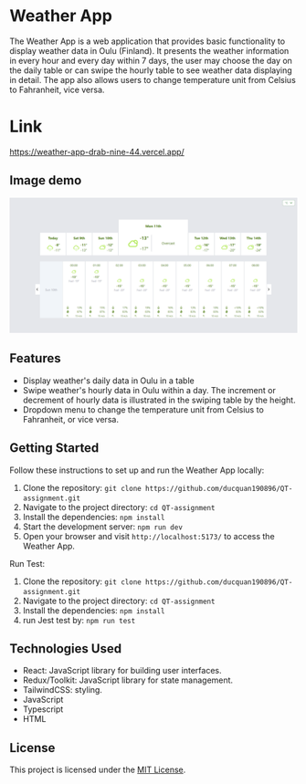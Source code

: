 # Weather App

The Weather App is a web application that provides basic functionality to display weather data in Oulu (Finland). It presents the weather information in every hour and every day within 7 days, the user may choose the day on the daily table or can swipe the hourly table to see weather data displaying in detail. The app also allows users to change temperature unit from Celsius to Fahranheit, vice versa. 

# Link
https://weather-app-drab-nine-44.vercel.app/

## Image demo
![Alt Text](demoApp2.PNG)


## Features

- Display weather's daily data in Oulu in a table
- Swipe weather's hourly data in Oulu within a day. The increment or decrement of hourly data is illustrated in the swiping table by the height.
- Dropdown menu to change the temperature unit from Celsius to Fahranheit, or vice versa.

## Getting Started

Follow these instructions to set up and run the Weather App locally:

1. Clone the repository: `git clone https://github.com/ducquan190896/QT-assignment.git`
2. Navigate to the project directory: `cd QT-assignment`
3. Install the dependencies: `npm install`
4. Start the development server: `npm run dev`
5. Open your browser and visit `http://localhost:5173/` to access the Weather App.

Run Test:

1. Clone the repository: `git clone https://github.com/ducquan190896/QT-assignment.git`
2. Navigate to the project directory: `cd QT-assignment`
3. Install the dependencies: `npm install`
4. run Jest test by: `npm run test`

## Technologies Used

- React: JavaScript library for building user interfaces.
- Redux/Toolkit: JavaScript library for state management.
- TailwindCSS: styling.
- JavaScript
- Typescript
- HTML




## License

This project is licensed under the [MIT License](LICENSE).


